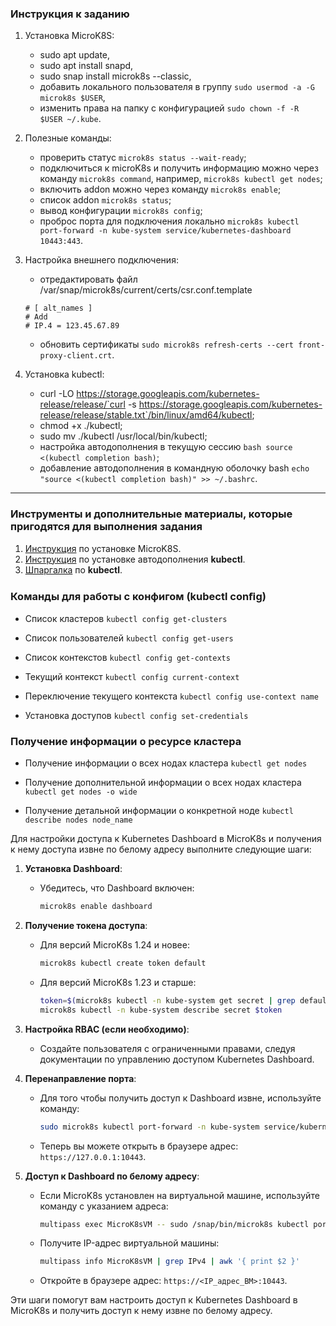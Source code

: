 ### Инструкция к заданию

1. Установка MicroK8S:
    - sudo apt update,
    - sudo apt install snapd,
    - sudo snap install microk8s --classic,
    - добавить локального пользователя в группу `sudo usermod -a -G microk8s $USER`,
    - изменить права на папку с конфигурацией `sudo chown -f -R $USER ~/.kube`.

2. Полезные команды:
    - проверить статус `microk8s status --wait-ready`;
    - подключиться к microK8s и получить информацию можно через команду `microk8s command`, например, `microk8s kubectl get nodes`;
    - включить addon можно через команду `microk8s enable`; 
    - список addon `microk8s status`;
    - вывод конфигурации `microk8s config`;
    - проброс порта для подключения локально `microk8s kubectl port-forward -n kube-system service/kubernetes-dashboard 10443:443`.

3. Настройка внешнего подключения:
    - отредактировать файл /var/snap/microk8s/current/certs/csr.conf.template
    ```shell
    # [ alt_names ]
    # Add
    # IP.4 = 123.45.67.89
    ```
    - обновить сертификаты `sudo microk8s refresh-certs --cert front-proxy-client.crt`.

4. Установка kubectl:
    - curl -LO https://storage.googleapis.com/kubernetes-release/release/`curl -s https://storage.googleapis.com/kubernetes-release/release/stable.txt`/bin/linux/amd64/kubectl;
    - chmod +x ./kubectl;
    - sudo mv ./kubectl /usr/local/bin/kubectl;
    - настройка автодополнения в текущую сессию `bash source <(kubectl completion bash)`;
    - добавление автодополнения в командную оболочку bash `echo "source <(kubectl completion bash)" >> ~/.bashrc`.

------

### Инструменты и дополнительные материалы, которые пригодятся для выполнения задания

1. [Инструкция](https://microk8s.io/docs/getting-started) по установке MicroK8S.
2. [Инструкция](https://kubernetes.io/ru/docs/reference/kubectl/cheatsheet/#bash) по установке автодополнения **kubectl**.
3. [Шпаргалка](https://kubernetes.io/ru/docs/reference/kubectl/cheatsheet/) по **kubectl**.




### Команды для работы с конфигом (kubectl conﬁg)

- Список кластеров
`kubectl config get-clusters`

- Список пользователей
`kubectl config get-users`

- Список контекстов
`kubectl config get-contexts`

- Текущий контекст
`kubectl config current-context`

- Переключение текущего контекста
`kubectl config use-context name`

- Установка доступов
`kubectl config set-credentials`


### Получение информации о ресурсе кластера

- Получение информации о всех нодах кластера
`kubectl get nodes`

- Получение дополнительной информации о всех нодах кластера
`kubectl get nodes -o wide`

- Получение детальной информации о конкретной ноде
`kubectl describe nodes node_name`


Для настройки доступа к Kubernetes Dashboard в MicroK8s и получения к нему доступа извне по белому адресу выполните следующие шаги:

1. **Установка Dashboard**:
   - Убедитесь, что Dashboard включен:
     ```bash
     microk8s enable dashboard
     ```

2. **Получение токена доступа**:
   - Для версий MicroK8s 1.24 и новее:
     ```bash
     microk8s kubectl create token default
     ```
   - Для версий MicroK8s 1.23 и старше:
     ```bash
     token=$(microk8s kubectl -n kube-system get secret | grep default-token | cut -d " " -f1)
     microk8s kubectl -n kube-system describe secret $token
     ```

3. **Настройка RBAC (если необходимо)**:
   - Создайте пользователя с ограниченными правами, следуя документации по управлению доступом Kubernetes Dashboard.

4. **Перенаправление порта**:
   - Для того чтобы получить доступ к Dashboard извне, используйте команду:
     ```bash
     sudo microk8s kubectl port-forward -n kube-system service/kubernetes-dashboard 10443:443 --address 0.0.0.0
     ```
   - Теперь вы можете открыть в браузере адрес: `https://127.0.0.1:10443`.

5. **Доступ к Dashboard по белому адресу**:
   - Если MicroK8s установлен на виртуальной машине, используйте команду с указанием адреса:
     ```bash
     multipass exec MicroK8sVM -- sudo /snap/bin/microk8s kubectl port-forward -n kube-system service/kubernetes-dashboard 10443:443 --address 0.0.0.0
     ```
   - Получите IP-адрес виртуальной машины:
     ```bash
     multipass info MicroK8sVM | grep IPv4 | awk '{ print $2 }'
     ```
   - Откройте в браузере адрес: `https://<IP_адрес_ВМ>:10443`.

Эти шаги помогут вам настроить доступ к Kubernetes Dashboard в MicroK8s и получить доступ к нему извне по белому адресу.

